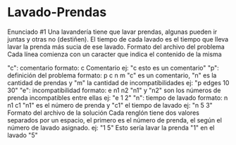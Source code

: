 # Lavado-Prendas

Enunciado #1
Una lavandería tiene que lavar prendas, algunas pueden ir juntas y otras no (destiñen).
El tiempo de cada lavado es el tiempo que lleva lavar la prenda más sucia de ese lavado.
Formato del archivo del problema
Cada línea comienza con un caracter que indica el contenido de la misma

"c": comentario formato: c Comentario ej: "c esto es un comentario"
"p": definición del problema formato: p c n m "c" es un comentario, "n" es la cantidad de prendas y "m" la cantidad de incompatibilidades ej: "p edges 10 30"
"e": incompatibilidad formato: e n1 n2 "n1" y "n2" son los números de prenda incompatibles entre ellas ej: "e 1 2"
"n": tiempo de lavado formato: n n1 c1 "n1" es el número de prenda y "c1" el tiempo de lavado ej: "n 5 3"
Formato del archivo de la solución
Cada renglón tiene dos valores separados por un espacio, el primero es el número de prenda, el según el número de lavado asignado. ej: "1 5" Esto sería lavar la prenda "1" en el lavado "5"
